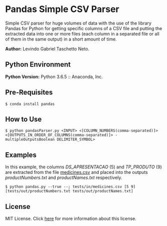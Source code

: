 # Pandas Simple CSV Parser

Simple CSV parser for huge volumes of data with the use of the library Pandas for Python for getting specific columns of a CSV file and putting the extracted data into one or more files (each column in a separated file or all of them in the same output) in a short amount of time.

__Author:__ Levindo Gabriel Taschetto Neto.

## Python Environment

__Python Version:__ Python 3.6.5 :: Anaconda, Inc.

## Pre-Requisites
```
$ conda install pandas
```

## How to Use
```
$ python pandasParser.py <INPUT> <[COLUMN_NUMBERS(comma-separated)]> <[OUTPUTS_IN_ORDER_OF_COLUMNS(comma-separated)]> -multipleOutputsBoolean DELIMITER_SYMBOL>
```

## Examples

In this example, the columns *DS_APRESENTACAO* (5) and *TP_PRODUTO* (9) are extracted from the file [medicines.csv](tests/in/medicines.csv) and placed into the outputs *productNumbers.txt* and *productNames.txt* respectively.

```
$ python pandas.py --true --; tests/in/medicines.csv [5 9] [tests/out/productNumbers.txt tests/out/productNames.txt]
```

## License

MIT License. Click [here](LICENSE.md) for more information about this license.

